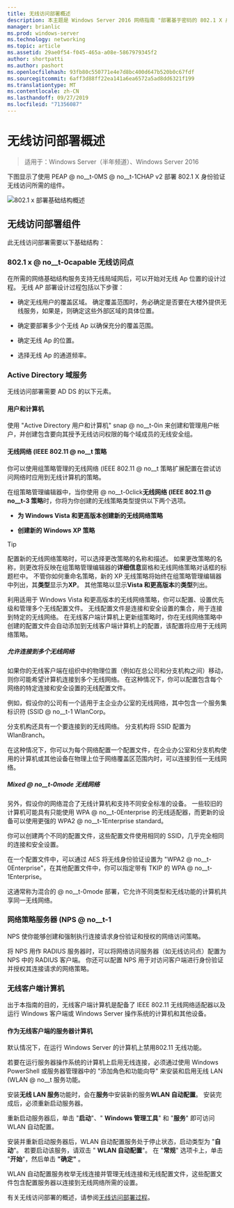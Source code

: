 ```yaml
---
title: 无线访问部署概述
description: 本主题是 Windows Server 2016 网络指南 "部署基于密码的 802.1 X 身份验证无线访问" 的一部分
manager: brianlic
ms.prod: windows-server
ms.technology: networking
ms.topic: article
ms.assetid: 29ae0f54-f045-465a-a08e-5867979345f2
author: shortpatti
ms.author: pashort
ms.openlocfilehash: 93fb80c550771e4e7d8bc400d647b520b0c67fdf
ms.sourcegitcommit: 6aff3d88ff22ea141a6ea6572a5ad8dd6321f199
ms.translationtype: MT
ms.contentlocale: zh-CN
ms.lasthandoff: 09/27/2019
ms.locfileid: "71356087"
---
```

# <a name="wireless-access-deployment-overview"></a>无线访问部署概述

>适用于：Windows Server（半年频道）、Windows Server 2016

下图显示了使用 PEAP @ no__t-0MS @ no__t-1CHAP v2 部署 802.1 X 身份验证无线访问所需的组件。  

![802.1 x 部署基础结构概述](../../../media/8021X-Deploy-Overview/8021X-Deploy-Overview.jpg)

## <a name="wireless-access-deployment-components"></a>无线访问部署组件
此无线访问部署需要以下基础结构：

### <a name="8021x-capable-wireless-access-points"></a>802.1 x @ no__t-0capable 无线访问点
在所需的网络基础结构服务支持无线局域网后，可以开始对无线 Ap 位置的设计过程。 无线 AP 部署设计过程包括以下步骤：

- 确定无线用户的覆盖区域。 确定覆盖范围时，务必确定是否要在大楼外提供无线服务，如果是，则确定这些外部区域的具体位置。

- 确定要部署多少个无线 Ap 以确保充分的覆盖范围。

- 确定无线 Ap 的位置。

- 选择无线 Ap 的通道频率。

### <a name="active-directory-domain-services"></a>Active Directory 域服务
无线访问部署需要 AD DS 的以下元素。

#### <a name="users-and-computers"></a>用户和计算机

使用 "Active Directory 用户和计算机" snap @ no__t-0in 来创建和管理用户帐户，并创建包含要向其授予无线访问权限的每个域成员的无线安全组。

#### <a name="wireless-network-ieee-80211-policies"></a>无线网络 \(IEEE 802.11 @ no__t 策略

你可以使用组策略管理的无线网络 \(IEEE 802.11 @ no__t 策略扩展配置在尝试访问网络时应用到无线计算机的策略。

在组策略管理编辑器中，当你使用 @ no__t-0click**无线网络 \(IEEE 802.11 @ no__t-3 策略**时，你将为你创建的无线策略类型提供以下两个选项。

- **为 Windows Vista 和更高版本创建新的无线网络策略**

- **创建新的 Windows XP 策略**

>[!TIP]
>配置新的无线网络策略时，可以选择更改策略的名称和描述。 如果更改策略的名称，则更改将反映在组策略管理编辑器的**详细信息**窗格和无线网络策略对话框的标题栏中。 不管你如何重命名策略，新的 XP 无线策略将始终在组策略管理编辑器中列出，其**类型**显示为**XP**。 其他策略以显示**Vista 和更高版本**的**类型**列出。  

利用适用于 Windows Vista 和更高版本的无线网络策略，你可以配置、设置优先级和管理多个无线配置文件。 无线配置文件是连接和安全设置的集合，用于连接到特定的无线网络。 在无线客户端计算机上更新组策略时，你在无线网络策略中创建的配置文件会自动添加到无线客户端计算机上的配置，该配置将应用于无线网络策略。

##### <a name="allowing-connections-to-multiple-wireless-networks"></a>允许连接到多个无线网络

如果你的无线客户端在组织中的物理位置（例如在总公司和分支机构之间）移动，则你可能希望计算机连接到多个无线网络。 在这种情况下，你可以配置包含每个网络的特定连接和安全设置的无线配置文件。

例如，假设你的公司有一个适用于主企业办公室的无线网络，其中包含一个服务集标识符 \(SSID @ no__t-1 WlanCorp。

分支机构还具有一个要连接到的无线网络。 分支机构将 SSID 配置为 WlanBranch。

在这种情况下，你可以为每个网络配置一个配置文件，在企业办公室和分支机构使用的计算机或其他设备在物理上位于网络覆盖区范围内时，可以连接到任一无线网络。

##### <a name="mixed-mode-wireless-networks"></a>Mixed @ no__t-0mode 无线网络

另外，假设你的网络混合了无线计算机和支持不同安全标准的设备。 一些较旧的计算机可能具有只能使用 WPA @ no__t-0Enterprise 的无线适配器，而更新的设备可以使用更强的 WPA2 @ no__t-1Enterprise standard。

你可以创建两个不同的配置文件，这些配置文件使用相同的 SSID，几乎完全相同的连接和安全设置。

在一个配置文件中，可以通过 AES 将无线身份验证设置为 "WPA2 @ no__t-0Enterprise"，在其他配置文件中，你可以指定带有 TKIP 的 WPA @ no__t-1Enterprise。

这通常称为混合的 @ no__t-0mode 部署，它允许不同类型和无线功能的计算机共享同一无线网络。

### <a name="network-policy-server-nps"></a>网络策略服务器 \(NPS @ no__t-1
NPS 使你能够创建和强制执行连接请求身份验证和授权的网络访问策略。

将 NPS 用作 RADIUS 服务器时，可以将网络访问服务器（如无线访问点）配置为 NPS 中的 RADIUS 客户端。 你还可以配置 NPS 用于对访问客户端进行身份验证并授权其连接请求的网络策略。  

### <a name="wireless-client-computers"></a>无线客户端计算机
出于本指南的目的，无线客户端计算机是配备了 IEEE 802.11 无线网络适配器以及运行 Windows 客户端或 Windows Server 操作系统的计算机和其他设备。

#### <a name="server-computers-as-wireless-clients"></a>作为无线客户端的服务器计算机

默认情况下，在运行 Windows Server 的计算机上禁用802.11 无线功能。

若要在运行服务器操作系统的计算机上启用无线连接，必须通过使用 Windows PowerShell 或服务器管理器中的 "添加角色和功能向导" 来安装和启用无线 LAN \(WLAN @ no__t 服务功能。

安装**无线 LAN 服务**功能时，会在**服务**中安装新的服务**WLAN 自动配置**。 安装完成后，必须重新启动服务器。

重新启动服务器后，单击 "**启动**"、" **Windows 管理工具**" 和 "**服务**" 即可访问 WLAN 自动配置。

安装并重新启动服务器后，WLAN 自动配置服务处于停止状态，启动类型为 "**自动**"。 若要启动该服务，请双击 " **WLAN 自动配置**"。 在 "**常规**" 选项卡上，单击 "**开始**"，然后单击 **"确定"** 。

WLAN 自动配置服务枚举无线连接并管理无线连接和无线配置文件，这些配置文件包含配置服务器以连接到无线网络所需的设置。

有关无线访问部署的概述，请参阅[无线访问部署过程](c-wireless-access-deploy-process.md)。
